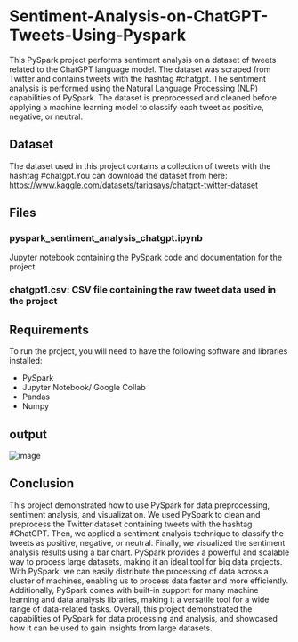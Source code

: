 # Sentiment-Analysis-on-ChatGPT-Tweets-Using-Pyspark
This PySpark project performs sentiment analysis on a dataset of tweets related to the ChatGPT language model. The dataset was scraped from Twitter and contains tweets with the hashtag #chatgpt. The sentiment analysis is performed using the Natural Language Processing (NLP) capabilities of PySpark. The dataset is preprocessed and cleaned before applying a machine learning model to classify each tweet as positive, negative, or neutral. 

## Dataset
The dataset used in this project contains a collection of tweets with the hashtag #chatgpt.You can download the dataset from here: https://www.kaggle.com/datasets/tariqsays/chatgpt-twitter-dataset


## Files 
### pyspark_sentiment_analysis_chatgpt.ipynb
Jupyter notebook containing the PySpark code and documentation for the project 
### chatgpt1.csv: CSV file containing the raw tweet data used in the project

## Requirements 
To run the project, you will need to have the following software and libraries installed: 
- PySpark 
- Jupyter Notebook/ Google Collab
- Pandas 
- Numpy

## output
![image](https://user-images.githubusercontent.com/112019616/231301645-da5d128e-ec7e-4e8d-8f2a-b025309e9268.png)



## Conclusion
This project demonstrated how to use PySpark for data preprocessing, sentiment analysis, and visualization. We used PySpark to clean and preprocess the Twitter dataset containing tweets with the hashtag #ChatGPT. Then, we applied a sentiment analysis technique to classify the tweets as positive, negative, or neutral. Finally, we visualized the sentiment analysis results using a bar chart. PySpark provides a powerful and scalable way to process large datasets, making it an ideal tool for big data projects. With PySpark, we can easily distribute the processing of data across a cluster of machines, enabling us to process data faster and more efficiently. Additionally, PySpark comes with built-in support for many machine learning and data analysis libraries, making it a versatile tool for a wide range of data-related tasks. Overall, this project demonstrated the capabilities of PySpark for data processing and analysis, and showcased how it can be used to gain insights from large datasets.
